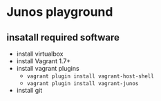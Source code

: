 # Junos playground

## insatall required software
- install virtualbox
- install Vagrant 1.7+
- install vagrant plugins
  - `vagrant plugin install vagrant-host-shell`
  - `vagrant plugin install vagrant-junos`
- install git 
